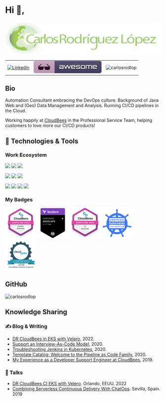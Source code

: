 <!-- https://rahuldkjain.github.io/gh-profile-readme-generator/ -->

# Hi 👋,

<table cellspacing="0" cellpadding="0" style="border: 0px">
<tbody>
<tr style="border: 0px">
<img alt="Carlos" src="img/carlosrodlop.png">
</tr>
<tr style="border: 0px">
<td>
<a href="https://www.linkedin.com/in/carlosrodlop/">
    <img alt="Linkedin" src="https://img.shields.io/badge/linkedin-%230077B5.svg?style=for-the-badge&logo=linkedin&logoColor=white">
</a>
</td>
<td>
<a href="https://github.com/carlosrodlop/carlosrodlop/blob/main/AWESOME_POD.md">
    <img alt="Awesome" src="img/awesome_badge.svg">
</a>
</td>
<td>
<img src="https://komarev.com/ghpvc/?username=carlosrodlop&label=Profile%20views&color=0e75b6&style=flat" alt="carlosrodlop" />
</td>
</tr>
</tbody>
</table>

## Bio

Automation Consultant embracing the DevOps culture. Background of Java Web and (Geo) Data Management and Analysis. Running CI/CD pipelines in the Cloud.

Working happily at [CloudBees](https://www.cloudbees.com/) in the Professional Service Team, helping customers to love more our CI/CD products!

## 🔧 Technologies & Tools

### Work Ecosystem

![](https://img.shields.io/badge/OS-Linux-informational?style=flat&logo=linux&logoColor=white&color=A0C65C) ![](https://img.shields.io/badge/Shell-Bash-informational?style=flat&logo=gnu-bash&logoColor=white&color=A0C65C) ![](https://img.shields.io/badge/Cloud-AWS-informational?style=flat&logo=amazon-aws&logoColor=white&color=A0C65C)

![](https://img.shields.io/badge/Editor-Visual_Studio-informational?style=flat&logo=visualstudiocode&logoColor=white&color=A0C65C) ![](https://img.shields.io/badge/Code-Java-informational?style=flat&logo=java&logoColor=white&color=A0C65C) ![](https://img.shields.io/badge/Code-Groovy-informational?style=flat&logo=Apache+Groovy&logoColor=white&color=A0C65C)

![](https://img.shields.io/badge/Tools-Jenkins-informational?style=flat&logo=jenkins&logoColor=white&color=A0C65C) ![](https://img.shields.io/badge/Tools-Docker-informational?style=flat&logo=docker&logoColor=white&color=A0C65C) ![](https://img.shields.io/badge/Tools-Kubernetes-informational?style=flat&logo=kubernetes&logoColor=white&color=A0C65C) ![](https://img.shields.io/badge/Tools-Terraform-informational?style=flat&logo=terraform&logoColor=white&color=A0C65C)

### My Badges

<a href="https://certificates.cloudbees.com/9945c321-c644-4272-a5f9-f867c649498b#gs.fmhv2t"><img src="img/badges/cb-cd-essentials.png" alt="cb-cd-essentials" width="100"></a>
<a href="https://www.credly.com/badges/34eac3f4-61d4-43e6-b3c8-1694dcefbc49/linked_in?t=rcc75i"><img src="img/badges/terraform.png" alt="terraform" width="100"></a>
<a href="https://certificates.cloudbees.com/4f8608d3-0e74-4c04-9e5c-3fa2123af47e"><img src="img/badges/cb-ci-essentials.png" alt="cb ci essentials" width="100"></a>
<a href="https://ti-user-certificates.s3.amazonaws.com/e0df7fbf-a057-42af-8a1f-590912be5460/acb39642-b66f-47b3-85e9-ccb344b73cfc-carlos-antonio-rodriguez-lopez-certified-kubernetes-administrator-cka-certificate.pdf"><img src="img/badges/cka.png" alt="cka" width="100"></a>
<a href="https://certificates.cloudbees.com/949c399f-7beb-4872-82f1-fe8c53424ef8"><img src="img/badges/cb-enginner.png" alt="cb enginner" width="100"></a>

## GitHub

<p><img align="center" src="https://github-readme-streak-stats.herokuapp.com/?user=carlosrodlop&" alt="carlosrodlop" /></p>

## Knowledge Sharing

### &#x270d; Blog & Writing

- [DR CloudBees in EKS with Velero](https://www.cloudbees.com/blog/), 2022.
- [Support an Interview-As-Code Model](https://stories.jenkins.io/user-story/to-run-technical-simulations-for-developer-engineer-interviews/), 2020.
- [Troubleshooting Jenkins in Kubernetes](https://www.cloudbees.com/blog/apm-tools-jenkins-performance), 2020.
- [Template Catalog: Welcome to the Pipeline as Code Family](https://www.cloudbees.com/blog/pipeline-as-code), 2020.
- [My Experience as a Developer Support Engineer at CloudBees](https://www.cloudbees.com/blog/my-experience-developer-support-engineer-cloudbees), 2019.

### &#128172; Talks

- [DR CloudBees CI EKS with Velero](https://events.devopsworld.com/widget/cloudbees/devopsworld22/conferenceSessionDetails?tab.day=20220928&search=1040). Orlando, EEUU. 2022
- [Combining Serverless Continuous Delivery With ChatOps](https://www.meetup.com/es-ES/SVQJUG/events/263195348/). Sevilla, Spain. 2019
